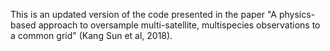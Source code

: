 This is an updated version of the code presented in the paper "A physics-based approach to oversample multi-satellite, multispecies
observations to a common grid" (Kang Sun et al, 2018).  
